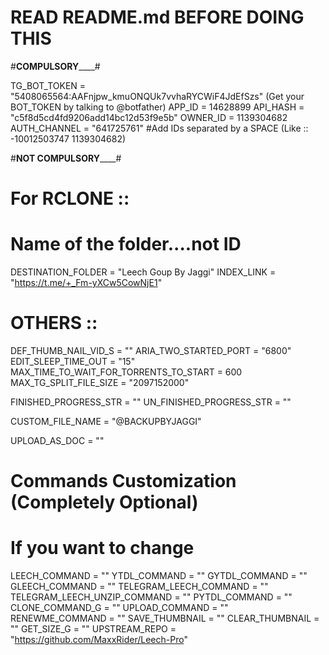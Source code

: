 # READ README.md BEFORE DOING THIS


#________COMPULSORY____________#

TG_BOT_TOKEN = "5408065564:AAFnjpw_kmuONQUk7vvhaRYCWiF4JdEfSzs"   (Get your BOT_TOKEN by talking to @botfather)
APP_ID = 14628899
API_HASH = "c5f8d5cd4fd9206add14bc12d53f9e5b"
OWNER_ID = 1139304682
AUTH_CHANNEL = "641725761" #Add IDs separated by a SPACE (Like :: -10012503747 1139304682)


#________NOT COMPULSORY____________#

# For RCLONE ::
# Name of the folder....not ID
DESTINATION_FOLDER = "Leech Goup By Jaggi"
INDEX_LINK = "https://t.me/+_Fm-yXCw5CowNjE1"

# OTHERS ::
DEF_THUMB_NAIL_VID_S = ""
ARIA_TWO_STARTED_PORT = "6800"
EDIT_SLEEP_TIME_OUT = "15"
MAX_TIME_TO_WAIT_FOR_TORRENTS_TO_START = 600
MAX_TG_SPLIT_FILE_SIZE = "2097152000"

FINISHED_PROGRESS_STR = ""
UN_FINISHED_PROGRESS_STR = ""

CUSTOM_FILE_NAME = "@BACKUPBYJAGGI"

UPLOAD_AS_DOC = ""

# Commands Customization (Completely Optional)
# If you want to change
LEECH_COMMAND = ""
YTDL_COMMAND = ""
GYTDL_COMMAND = ""
GLEECH_COMMAND = ""
TELEGRAM_LEECH_COMMAND = ""
TELEGRAM_LEECH_UNZIP_COMMAND = ""
PYTDL_COMMAND = ""
CLONE_COMMAND_G = ""
UPLOAD_COMMAND = ""
RENEWME_COMMAND = ""
SAVE_THUMBNAIL = ""
CLEAR_THUMBNAIL = ""
GET_SIZE_G = ""
UPSTREAM_REPO = "https://github.com/MaxxRider/Leech-Pro"
